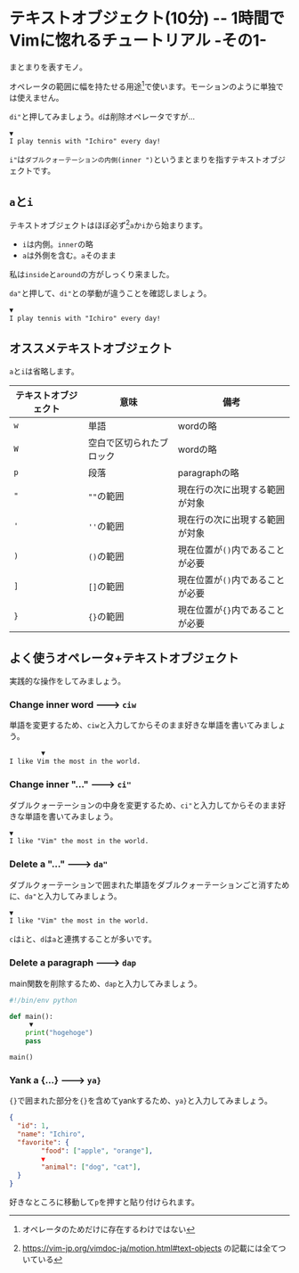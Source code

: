 # テキストオブジェクト(10分) -- 1時間でVimに惚れるチュートリアル -その1-

まとまりを表すモノ。

オペレータの範囲に幅を持たせる用途[^2]で使います。モーションのように単独では使えません。

`di"`と押してみましょう。`d`は削除オペレータですが...

```txt
▼
I play tennis with "Ichiro" every day!
```

`i"`は`ダブルクォーテーションの内側(inner ")`というまとまりを指すテキストオブジェクトです。

[^2]: オペレータのためだけに存在するわけではない


`a`と`i`
--------

テキストオブジェクトはほぼ必ず[^1]`a`か`i`から始まります。

* `i`は内側。`inner`の略
* `a`は外側を含む。`a`そのまま

私は`inside`と`around`の方がしっくり来ました。

`da"`と押して、`di"`との挙動が違うことを確認しましょう。

```txt
▼
I play tennis with "Ichiro" every day!
```

[^1]: https://vim-jp.org/vimdoc-ja/motion.html#text-objects の記載には全てついている


オススメテキストオブジェクト
----------------------------

`a`と`i`は省略します。

| テキストオブジェクト |           意味           |               備考               |
| -------------------- | ------------------------ | -------------------------------- |
| `w`                  | 単語                     | wordの略                         |
| `W`                  | 空白で区切られたブロック | wordの略                         |
| `p`                  | 段落                     | paragraphの略                    |
| `"`                  | `""`の範囲               | 現在行の次に出現する範囲が対象   |
| `'`                  | `''`の範囲               | 現在行の次に出現する範囲が対象   |
| `)`                  | `()`の範囲               | 現在位置が`()`内であることが必要 |
| `]`                  | `[]`の範囲               | 現在位置が`()`内であることが必要 |
| `}`                  | `{}`の範囲               | 現在位置が`{}`内であることが必要 |


よく使うオペレータ+テキストオブジェクト
---------------------------------------

実践的な操作をしてみましょう。

### Change inner word ---> `ciw`

単語を変更するため、`ciw`と入力してからそのまま好きな単語を書いてみましょう。

```txt
        ▼
I like Vim the most in the world.
```

### Change inner "..." ---> `ci"`

ダブルクォーテーションの中身を変更するため、`ci"`と入力してからそのまま好きな単語を書いてみましょう。

```txt
▼
I like "Vim" the most in the world.
```

### Delete a "..." ---> `da"`

ダブルクォーテーションで囲まれた単語をダブルクォーテーションごと消すために、`da"`と入力してみましょう。

```txt
▼
I like "Vim" the most in the world.
```

`c`は`i`と、`d`は`a`と連携することが多いです。

### Delete a paragraph ---> `dap`

main関数を削除するため、`dap`と入力してみましょう。

```python
#!/bin/env python

def main():
     ▼
    print("hogehoge")
    pass

main()
```

### Yank a {...} ---> `ya}`

`{}`で囲まれた部分を`{}`を含めてyankするため、`ya}`と入力してみましょう。

```json
{
  "id": 1,
  "name": "Ichiro",
  "favorite": {
        "food": ["apple", "orange"],
        ▼
        "animal": ["dog", "cat"],
  }
}
```

好きなところに移動して`p`を押すと貼り付けられます。
